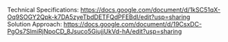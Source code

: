 Technical Specifications: https://docs.google.com/document/d/1kSC51qX-Oq9SOGY2Qpk-k7DA5zyeTbdDETFQdPFEBdI/edit?usp=sharing  
Solution Approach: https://docs.google.com/document/d/19CsxDC-PgOs7SlmiRjNpoCD_8Jsuco5GiujjUkVd-hA/edit?usp=sharing
